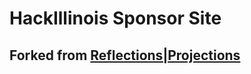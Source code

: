 # HackIllinois Sponsor Site

## Forked from [Reflections|Projections](https://github.com/ReflectionsProjections/sponsor-rp)